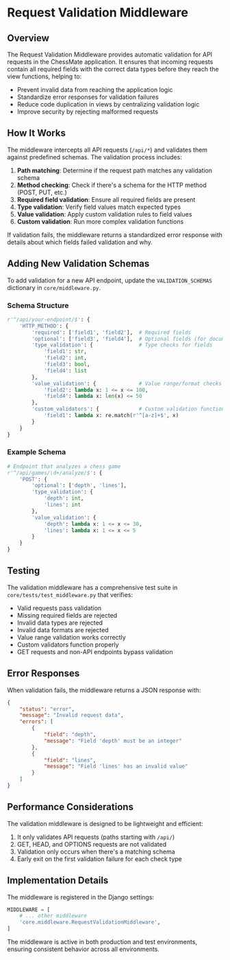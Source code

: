 # Request Validation Middleware

## Overview

The Request Validation Middleware provides automatic validation for API requests in the ChessMate application. It ensures that incoming requests contain all required fields with the correct data types before they reach the view functions, helping to:

- Prevent invalid data from reaching the application logic
- Standardize error responses for validation failures
- Reduce code duplication in views by centralizing validation logic
- Improve security by rejecting malformed requests

## How It Works

The middleware intercepts all API requests (`/api/*`) and validates them against predefined schemas.
The validation process includes:

1. **Path matching**: Determine if the request path matches any validation schema
2. **Method checking**: Check if there's a schema for the HTTP method (POST, PUT, etc.)
3. **Required field validation**: Ensure all required fields are present
4. **Type validation**: Verify field values match expected types
5. **Value validation**: Apply custom validation rules to field values
6. **Custom validation**: Run more complex validation functions

If validation fails, the middleware returns a standardized error response with details about which fields failed validation and why.

## Adding New Validation Schemas

To add validation for a new API endpoint, update the `VALIDATION_SCHEMAS` dictionary in `core/middleware.py`.

### Schema Structure

```python
r'^/api/your-endpoint/$': {
    'HTTP_METHOD': {
        'required': ['field1', 'field2'],  # Required fields
        'optional': ['field3', 'field4'],  # Optional fields (for documentation)
        'type_validation': {               # Type checks for fields
            'field1': str,
            'field2': int,
            'field3': bool,
            'field4': list
        },
        'value_validation': {              # Value range/format checks
            'field2': lambda x: 1 <= x <= 100,
            'field4': lambda x: len(x) <= 50
        },
        'custom_validators': {             # Custom validation functions
            'field1': lambda x: re.match(r'^[a-z]+$', x)
        }
    }
}
```

### Example Schema

```python
# Endpoint that analyzes a chess game
r'^/api/games/\d+/analyze/$': {
    'POST': {
        'optional': ['depth', 'lines'],
        'type_validation': {
            'depth': int,
            'lines': int
        },
        'value_validation': {
            'depth': lambda x: 1 <= x <= 30,
            'lines': lambda x: 1 <= x <= 5
        }
    }
}
```

## Testing

The validation middleware has a comprehensive test suite in `core/tests/test_middleware.py` that verifies:

- Valid requests pass validation
- Missing required fields are rejected
- Invalid data types are rejected
- Invalid data formats are rejected
- Value range validation works correctly
- Custom validators function properly
- GET requests and non-API endpoints bypass validation

## Error Responses

When validation fails, the middleware returns a JSON response with:

```json
{
    "status": "error",
    "message": "Invalid request data",
    "errors": [
        {
            "field": "depth",
            "message": "Field 'depth' must be an integer"
        },
        {
            "field": "lines",
            "message": "Field 'lines' has an invalid value"
        }
    ]
}
```

## Performance Considerations

The validation middleware is designed to be lightweight and efficient:

1. It only validates API requests (paths starting with `/api/`)
2. GET, HEAD, and OPTIONS requests are not validated
3. Validation only occurs when there's a matching schema
4. Early exit on the first validation failure for each check type

## Implementation Details

The middleware is registered in the Django settings:

```python
MIDDLEWARE = [
    # ... other middleware
    'core.middleware.RequestValidationMiddleware',
]
```

The middleware is active in both production and test environments, ensuring consistent behavior across all environments.
